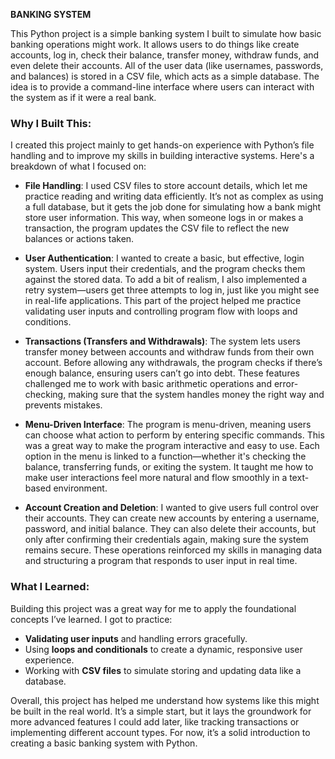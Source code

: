 **BANKING SYSTEM**

This Python project is a simple banking system I built to simulate how basic banking operations might work. It allows users to do things like create accounts, log in, check their balance, transfer money, withdraw funds, and even delete their accounts. All of the user data (like usernames, passwords, and balances) is stored in a CSV file, which acts as a simple database. The idea is to provide a command-line interface where users can interact with the system as if it were a real bank.

### Why I Built This:

I created this project mainly to get hands-on experience with Python’s file handling and to improve my skills in building interactive systems. Here's a breakdown of what I focused on:

- **File Handling**: I used CSV files to store account details, which let me practice reading and writing data efficiently. It’s not as complex as using a full database, but it gets the job done for simulating how a bank might store user information. This way, when someone logs in or makes a transaction, the program updates the CSV file to reflect the new balances or actions taken.

- **User Authentication**: I wanted to create a basic, but effective, login system. Users input their credentials, and the program checks them against the stored data. To add a bit of realism, I also implemented a retry system—users get three attempts to log in, just like you might see in real-life applications. This part of the project helped me practice validating user inputs and controlling program flow with loops and conditions.

- **Transactions (Transfers and Withdrawals)**: The system lets users transfer money between accounts and withdraw funds from their own account. Before allowing any withdrawals, the program checks if there’s enough balance, ensuring users can’t go into debt. These features challenged me to work with basic arithmetic operations and error-checking, making sure that the system handles money the right way and prevents mistakes.

- **Menu-Driven Interface**: The program is menu-driven, meaning users can choose what action to perform by entering specific commands. This was a great way to make the program interactive and easy to use. Each option in the menu is linked to a function—whether it's checking the balance, transferring funds, or exiting the system. It taught me how to make user interactions feel more natural and flow smoothly in a text-based environment.

- **Account Creation and Deletion**: I wanted to give users full control over their accounts. They can create new accounts by entering a username, password, and initial balance. They can also delete their accounts, but only after confirming their credentials again, making sure the system remains secure. These operations reinforced my skills in managing data and structuring a program that responds to user input in real time.

### What I Learned:

Building this project was a great way for me to apply the foundational concepts I’ve learned. I got to practice:
- **Validating user inputs** and handling errors gracefully.
- Using **loops and conditionals** to create a dynamic, responsive user experience.
- Working with **CSV files** to simulate storing and updating data like a database.

Overall, this project has helped me understand how systems like this might be built in the real world. It’s a simple start, but it lays the groundwork for more advanced features I could add later, like tracking transactions or implementing different account types. For now, it’s a solid introduction to creating a basic banking system with Python.